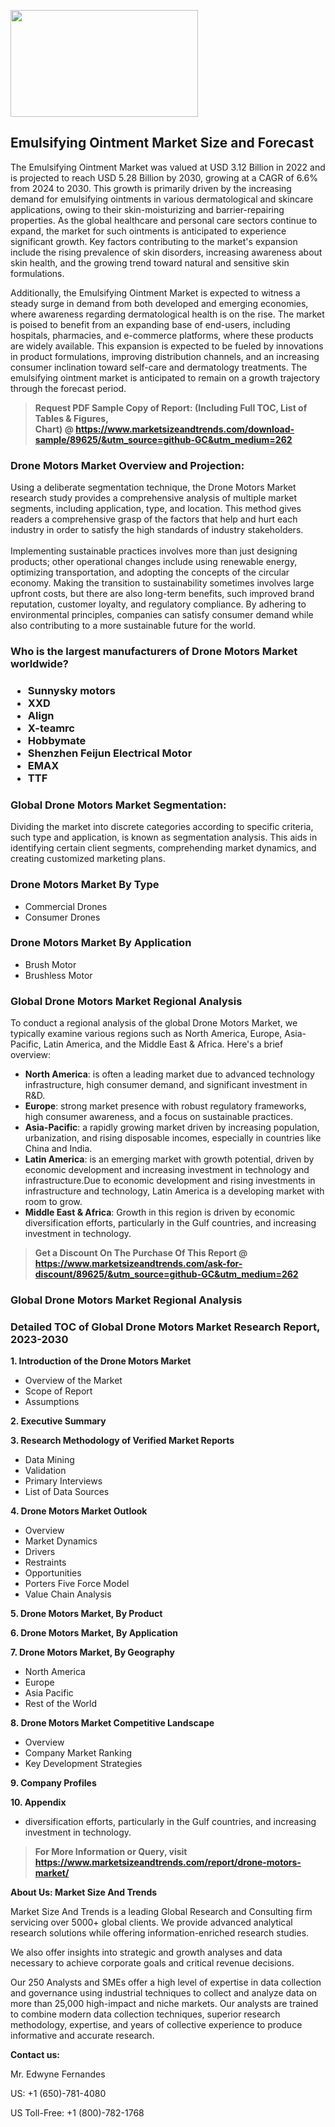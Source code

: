 <p><img class="alignnone size-medium wp-image-20088" src="https://ffe5etoiles.com/wp-content/uploads/2024/12/MST1-300x171.png" alt="" width="300" height="171" /></p><h2>Emulsifying Ointment Market Size and Forecast</h2><p>The Emulsifying Ointment Market was valued at USD 3.12 Billion in 2022 and is projected to reach USD 5.28 Billion by 2030, growing at a CAGR of 6.6% from 2024 to 2030. This growth is primarily driven by the increasing demand for emulsifying ointments in various dermatological and skincare applications, owing to their skin-moisturizing and barrier-repairing properties. As the global healthcare and personal care sectors continue to expand, the market for such ointments is anticipated to experience significant growth. Key factors contributing to the market's expansion include the rising prevalence of skin disorders, increasing awareness about skin health, and the growing trend toward natural and sensitive skin formulations. </p><p>Additionally, the Emulsifying Ointment Market is expected to witness a steady surge in demand from both developed and emerging economies, where awareness regarding dermatological health is on the rise. The market is poised to benefit from an expanding base of end-users, including hospitals, pharmacies, and e-commerce platforms, where these products are widely available. This expansion is expected to be fueled by innovations in product formulations, improving distribution channels, and an increasing consumer inclination toward self-care and dermatology treatments. The emulsifying ointment market is anticipated to remain on a growth trajectory through the forecast period.</p></p><blockquote id="" class=""><strong>Request PDF Sample Copy of Report: (Including Full TOC, List of Tables &amp; Figures, Chart)&nbsp;@&nbsp;<strong><a href="https://www.marketsizeandtrends.com/download-sample/89625/&utm_source=github-GC&utm_medium=262" target="_blank">https://www.marketsizeandtrends.com/download-sample/89625/&utm_source=github-GC&utm_medium=262</a></strong></strong></blockquote><h3 id="" class="">Drone Motors Market&nbsp;Overview and Projection:</h3><p id="" class="">Using a deliberate segmentation technique, the Drone Motors Market research study provides a comprehensive analysis of multiple market segments, including application, type, and location. This method gives readers a comprehensive grasp of the factors that help and hurt each industry in order to satisfy the high standards of industry stakeholders. <br /> <br />Implementing sustainable practices involves more than just designing products; other operational changes include using renewable energy, optimizing transportation, and adopting the concepts of the circular economy. Making the transition to sustainability sometimes involves large upfront costs, but there are also long-term benefits, such improved brand reputation, customer loyalty, and regulatory compliance. By adhering to environmental principles, companies can satisfy consumer demand while also contributing to a more sustainable future for the world.</p><h3 id="" class="">Who is the largest manufacturers of&nbsp;Drone Motors Market worldwide?</h3><h3 class=""><p><ul><li>Sunnysky motors </li><li> XXD </li><li> Align </li><li> X-teamrc </li><li> Hobbymate </li><li> Shenzhen Feijun Electrical Motor </li><li> EMAX </li><li> TTF</li></ul></p></h3><h3 id="" class="">Global&nbsp;Drone Motors Market Segmentation:</h3><p id="" class="">Dividing the market into discrete categories according to specific criteria, such type and application, is known as segmentation analysis. This aids in identifying certain client segments, comprehending market dynamics, and creating customized marketing plans.</p><h3 id="" class="">Drone Motors Market&nbsp;By Type</h3><p><p><ul><li>Commercial Drones </li><li> Consumer Drones</p></li></ul></p></p><h3 id="" class="">Drone Motors Market&nbsp;By Application</h3><p class=""><p><ul><li>Brush Motor </li><li> Brushless Motor</li></ul></p></p><h3 id="" class="">Global Drone Motors Market Regional Analysis</h3><p id="" class="">To conduct a regional analysis of the global Drone Motors Market, we typically examine various regions such as North America, Europe, Asia-Pacific, Latin America, and the Middle East &amp; Africa. Here's a brief overview:</p><ul><li><strong>North America</strong>: is often a leading market due to advanced technology infrastructure, high consumer demand, and significant investment in R&amp;D.</li><li><strong>Europe</strong>: strong market presence with robust regulatory frameworks, high consumer awareness, and a focus on sustainable practices.</li><li><strong>Asia-Pacific</strong>: a rapidly growing market driven by increasing population, urbanization, and rising disposable incomes, especially in countries like China and India.</li><li><strong>Latin America</strong>: is an emerging market with growth potential, driven by economic development and increasing investment in technology and infrastructure.Due to economic development and rising investments in infrastructure and technology, Latin America is a developing market with room to grow.</li><li><strong>Middle East &amp; Africa</strong>: Growth in this region is driven by economic diversification efforts, particularly in the Gulf countries, and increasing investment in technology.</li></ul><blockquote id="" class=""><strong>Get a Discount On The Purchase Of This Report @ <strong><a href="https://www.marketsizeandtrends.com/ask-for-discount/89625/&utm_source=github-GC&utm_medium=262" target="_blank">https://www.marketsizeandtrends.com/ask-for-discount/89625/&utm_source=github-GC&utm_medium=262</a></strong></strong></blockquote><h3 id="" class="">Global Drone Motors Market Regional Analysis</h3><h3 id="" class="">Detailed TOC of Global Drone Motors Market Research Report, 2023-2030</h3><p id="" class=""><strong>1. Introduction of the Drone Motors Market</strong></p><ul><li>Overview of the Market</li><li>Scope of Report</li><li>Assumptions</li></ul><p id="" class=""><strong>2. Executive Summary</strong></p><p id="" class=""><strong>3. Research Methodology of Verified Market Reports</strong></p><ul><li>Data Mining</li><li>Validation</li><li>Primary Interviews</li><li>List of Data Sources</li></ul><p id="" class=""><strong>4. Drone Motors Market Outlook</strong></p><ul><li>Overview</li><li>Market Dynamics</li><li>Drivers</li><li>Restraints</li><li>Opportunities</li><li>Porters Five Force Model</li><li>Value Chain Analysis</li></ul><p id="" class=""><strong>5. Drone Motors Market, By Product</strong></p><p id="" class=""><strong>6. Drone Motors Market, By Application</strong></p><p id="" class=""><strong>7. Drone Motors Market, By Geography</strong></p><ul><li>North America</li><li>Europe</li><li>Asia Pacific</li><li>Rest of the World</li></ul><p id="" class=""><strong>8. Drone Motors Market Competitive Landscape</strong></p><ul><li>Overview</li><li>Company Market Ranking</li><li>Key Development Strategies</li></ul><p id="" class=""><strong>9. Company Profiles</strong></p><p id="" class=""><strong>10. Appendix</strong></p><ul><li>diversification efforts, particularly in the Gulf countries, and increasing investment in technology.</li></ul><blockquote id="" class=""><strong>For More Information or Query, visit <strong><strong><a href="https://www.marketsizeandtrends.com/report/drone-motors-market/" target="_blank">https://www.marketsizeandtrends.com/report/drone-motors-market/</a></strong></strong></strong></blockquote><p id="" class=""><strong>About Us: Market Size And Trends</strong></p><p id="" class="">Market Size And Trends is a leading Global Research and Consulting firm servicing over 5000+ global clients. We provide advanced analytical research solutions while offering information-enriched research studies.</p><p id="" class="">We also offer insights into strategic and growth analyses and data necessary to achieve corporate goals and critical revenue decisions.</p><p id="" class="">Our 250 Analysts and SMEs offer a high level of expertise in data collection and governance using industrial techniques to collect and analyze data on more than 25,000 high-impact and niche markets. Our analysts are trained to combine modern data collection techniques, superior research methodology, expertise, and years of collective experience to produce informative and accurate research.</p><p id="" class=""><strong>Contact us:</strong></p><p id="" class="">Mr. Edwyne Fernandes</p><p id="" class="">US: +1 (650)-781-4080</p><p id="" class="">US Toll-Free: +1 (800)-782-1768</p>
